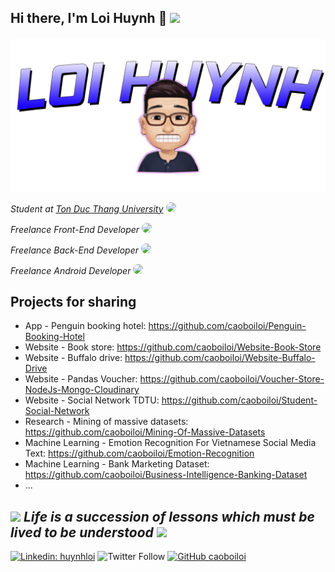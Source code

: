 
<h2> 
  
  Hi there, I'm Loi Huynh 👋 
  <img src="https://media.giphy.com/media/mGcNjsfWAjY5AEZNw6/giphy.gif" width="50"> 

</h2>

![Avatar](Image/avatar.png)

<p>
  <em>
    Student at <a href="https://www.tdtu.edu.vn/trang-chu">Ton Duc Thang University</a>
    <img src="https://media.giphy.com/media/fYSnHlufseco8Fh93Z/giphy.gif" width="30" style="border-radius:50%;-moz-border-radius:50%;-webkit-border-radius:50%;">
  </em>
</p>

<p>
  <em>
    Freelance Front-End Developer
    <img src="https://media.giphy.com/media/1fhj2FW0661V3Nb2Me/giphy.gif" width="30" style="border-radius:50%;-moz-border-radius:50%;-webkit-border-radius:50%;">
  </em>
</p>

<p>
  <em>
    Freelance Back-End Developer
    <img src="https://media.giphy.com/media/1fhj2FW0661V3Nb2Me/giphy.gif" width="30" style="border-radius:50%;-moz-border-radius:50%;-webkit-border-radius:50%;">
  </em>
</p>

<p>
  <em>
    Freelance Android Developer
    <img src="https://media.giphy.com/media/1fhj2FW0661V3Nb2Me/giphy.gif" width="30" style="border-radius:50%;-moz-border-radius:50%;-webkit-border-radius:50%;">
  </em>
</p>

<h2>
  Projects for sharing
</h2>

* App - Penguin booking hotel: https://github.com/caoboiloi/Penguin-Booking-Hotel
* Website - Book store: https://github.com/caoboiloi/Website-Book-Store
* Website - Buffalo drive: https://github.com/caoboiloi/Website-Buffalo-Drive
* Website - Pandas Voucher: https://github.com/caoboiloi/Voucher-Store-NodeJs-Mongo-Cloudinary
* Website - Social Network TDTU: https://github.com/caoboiloi/Student-Social-Network
* Research - Mining of massive datasets: https://github.com/caoboiloi/Mining-Of-Massive-Datasets
* Machine Learning - Emotion Recognition For Vietnamese Social Media Text: https://github.com/caoboiloi/Emotion-Recognition
* Machine Learning - Bank Marketing Dataset: https://github.com/caoboiloi/Business-Intelligence-Banking-Dataset
* ...

<h2>
  <img src="http://nhanvanblog.com/upload/1517/fck/checkbookpenwritingchec_zps72a4e20e(2).gif" width="50">
  <i>Life is a succession of lessons which must be lived to be understood</i>
  <img src="http://nhanvanblog.com/upload/1517/fck/checkbookpenwritingchec_zps72a4e20e(2).gif" width="50">
</h2>

[![Linkedin: huynhloi](https://img.shields.io/badge/-loihuynh262-blue?style=flat-square&logo=Linkedin&logoColor=white&link=https://www.linkedin.com/in/loihuynh262/)](https://www.linkedin.com/in/loihuynh262/)
<img alt="Twitter Follow" src="https://img.shields.io/twitter/follow/HunhTnLi15?label=Follow%20me&style=social">
[![GitHub caoboiloi](https://img.shields.io/github/followers/caoboiloi?label=follow&style=social)](https://github.com/caoboiloi)
